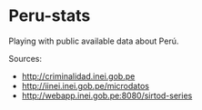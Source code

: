 # Peru-stats

Playing with public available data about Perú.

Sources:
- http://criminalidad.inei.gob.pe
- http://iinei.inei.gob.pe/microdatos
- http://webapp.inei.gob.pe:8080/sirtod-series